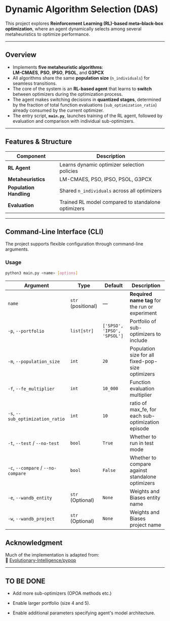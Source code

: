 # Dynamic Algorithm Selection (DAS)

This project explores **Reinforcement Learning (RL)-based meta–black-box optimization**, where an agent dynamically selects among several metaheuristics to optimize performance.

---

## Overview

- Implements **five metaheuristic algorithms**:  
  **LM-CMAES**, **PSO**, **IPSO**, **PSOL**, and **G3PCX**
- All algorithms share the same **population size** (`n_individuals`) for seamless transitions.
- The core of the system is an **RL-based agent** that learns to **switch** between optimizers during the optimization process.
- The agent makes switching decisions in **quantized stages**, determined by the fraction of total function evaluations (`sub_optimization_ratio`) already consumed by the current optimizer.
- The entry script, **`main.py`**, launches training of the RL agent, followed by evaluation and comparison with individual sub-optimizers.

---

## Features & Structure

| Component                 | Description                                        |
|---------------------------|----------------------------------------------------|
| **RL Agent**              | Learns dynamic optimizer selection policies        |
| **Metaheuristics**        | LM-CMAES, PSO, IPSO, PSOL, G3PCX                   |
| **Population Handling**   | Shared `n_individuals` across all optimizers       |
| **Evaluation**            | Trained RL model compared to standalone optimizers |

---

## Command-Line Interface (CLI)

The project supports flexible configuration through command-line arguments.

### **Usage**
```bash
python3 main.py <name> [options]
```


| Argument                           | Type               | Default                     | Description                                        |
|------------------------------------|--------------------|-----------------------------|----------------------------------------------------|
| `name`                             | `str` (positional) | —                           | **Required name tag** for the run or experiment    |
| `-p`, `--portfolio`                | `list[str]`        | `['SPSO', 'IPSO', 'SPSOL']` | Portfolio of sub-optimizers to include             |
| `-m`, `--population_size`          | `int`              | `20`                        | Population size for all fixed-pop-size optimizers  |
| `-f`, `--fe_multiplier`            | `int`              | `10_000`                    | Function evaluation multiplier                     |
| `-s`, `--sub_optimization_ratio`   | `int`              | `10`                        | ratio of max_fe, for each sub-optimization episode |
| `-t`, `--test` / `--no-test`       | `bool`             | `True`                      | Whether to run in test mode                        |
| `-c`, `--compare` / `--no-compare` | `bool`             | `False`                     | Whether to compare against standalone optimizers   |
| `-e`, `--wandb_entity`             | `str` (Optional)   | `None`                      | Weights and Biases entity name                     |
| `-w`, `--wandb_project`            | `str` (Optional)   | `None`                      | Weights and Biases project name                    |

## Acknowledgment

Much of the implementation is adapted from:  
🔗 [Evolutionary-Intelligence/pypop](https://github.com/Evolutionary-Intelligence/pypop/tree/main)

---
## TO BE DONE

* Add more sub-optimizers (OPOA methods etc.)

* Enable larger portfolio (size 4 and 5).

* Enable additional parameters specifying agent's model architecture.